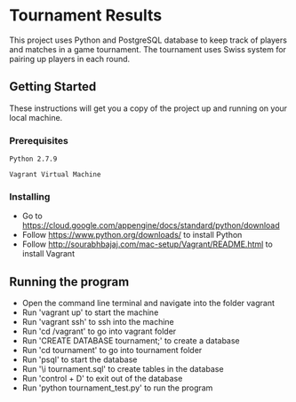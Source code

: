 # Tournament Results

This project uses Python and PostgreSQL database to keep track of players and matches in a game tournament. The tournament uses Swiss system for pairing up players in each round.  

## Getting Started

These instructions will get you a copy of the project up and running on your local machine.

### Prerequisites

```
Python 2.7.9
```
```
Vagrant Virtual Machine
```

### Installing

* Go to https://cloud.google.com/appengine/docs/standard/python/download
* Follow https://www.python.org/downloads/ to install Python
* Follow http://sourabhbajaj.com/mac-setup/Vagrant/README.html to install Vagrant

## Running the program

* Open the command line terminal and navigate into the folder vagrant
* Run 'vagrant up' to start the machine
* Run 'vagrant ssh' to ssh into the machine
* Run 'cd /vagrant' to go into vagrant folder
* Run 'CREATE DATABASE tournament;' to create a database
* Run 'cd tournament' to go into tournament folder
* Run 'psql' to start the database
* Run '\i tournament.sql' to create tables in the database
* Run 'control + D' to exit out of the database
* Run 'python tournament_test.py' to run the program
